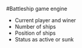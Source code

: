 #Battleship game engine

- Current player and winer
- Number of ships
- Position of ships
- Status as active or sunk